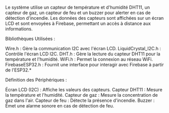 Le système utilise un capteur de température et d'humidité DHT11, un capteur de gaz, un capteur de feu et un buzzer pour alerter en cas de détection d'incendie. Les données des capteurs sont affichées sur un écran LCD et sont envoyées à Firebase, permettant un accès à distance aux informations.

Bibliothèques Utilisées :

Wire.h : Gère la communication I2C avec l'écran LCD.
LiquidCrystal_I2C.h : Contrôle l'écran LCD I2C.
DHT.h : Gère la lecture du capteur DHT11 pour la température et l'humidité.
WiFi.h : Permet la connexion au réseau WiFi.
FirebaseESP32.h : Fournit une interface pour interagir avec Firebase à partir de l'ESP32.*

Définition des Périphériques :

Écran LCD (I2C) : Affiche les valeurs des capteurs.
Capteur DHT11 : Mesure la température et l'humidité.
Capteur de gaz : Mesure la concentration de gaz dans l'air.
Capteur de feu : Détecte la présence d'incendie.
Buzzer : Émet une alarme sonore en cas de détection de feu.
